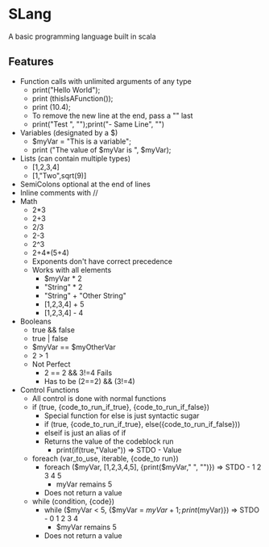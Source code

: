 # SLang
A basic programming language built in scala

## Features
* Function calls with unlimited arguments of any type
  * print("Hello World");
  * print (thisIsAFunction());
  * print (10.4);
  * To remove the new line at the end, pass a "" last
  * print("Test ", "");print("- Same Line", "")
* Variables (designated by a $)
  * $myVar = "This is a variable";
  * print ("The value of $myVar is ", $myVar);
* Lists (can contain multiple types)
  * [1,2,3,4]
  * [1,"Two",sqrt(9)]
* SemiColons optional at the end of lines
* Inline comments with //
* Math
  * 2*3
  * 2+3
  * 2/3
  * 2-3
  * 2^3
  * 2+4*(5+4)
  * Exponents don't have correct precedence
  * Works with all elements
    * $myVar * 2
    * "String" * 2
    * "String" + "Other String"
    * [1,2,3,4] + 5
    * [1,2,3,4] - 4
* Booleans
  * true && false
  * true | false
  * $myVar == $myOtherVar
  * 2 > 1
  * Not Perfect
    * 2 == 2 && 3!=4 Fails
    * Has to be (2==2) && (3!=4)
* Control Functions
  * All control is done with normal functions
  * if (true, {code_to_run_if_true}, {code_to_run_if_false})
    * Special function for else is just syntactic sugar
    * if (true, {code_to_run_if_true}, else({code_to_run_if_false}))
    * elseif is just an alias of if
    * Returns the value of the codeblock run
      * print(if(true,"Value")) => STDO - Value
  * foreach (var_to_use, iterable, {code_to run})
    * foreach ($myVar, [1,2,3,4,5], {print($myVar," ", "")})  => STDO - 1 2 3 4 5
      * myVar remains 5
    * Does not return a value
  * while (condition, {code})
    * while ($myVar < 5, {$myVar = $myVar + 1;print($myVar)}) => STDO - 0 1 2 3 4
      * $myVar remains 5
    * Does not return a value

